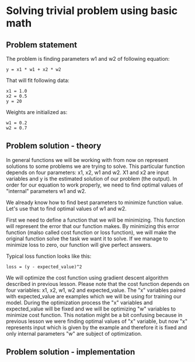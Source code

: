 # Solving trivial problem using basic math

## Problem statement

The problem is finding parameters w1 and w2 of following equation:
```
y = x1 * w1 + x2 * w2
```

That will fit following data:
```
x1 = 1.0
x2 = 0.5
y = 20
```

Weights are initialized as:
```
w1 = 0.2
w2 = 0.7
```

## Problem solution - theory

In general functions we will be working with from now on represent solutions to some problems we are trying to solve. 
This particular function depends on four parameters: x1, x2, w1 and w2. X1 and x2 are input variables and y is the estimated solution of our problem (the output). In order for our equation to work properly, we need to find optimal values of "internal" parameters w1 and w2.

We already know how to find best parameters to minimize function value. Let's use that to find optimal values of
w1 and w2.

First we need to define a function that we will be minimizing. This function will represent the error that our
function makes. By minimizing this error function (malso called cost function or loss function), we will make the 
original function solve the task we want it to solve. If we manage to minimize loss to zero, our function will give perfect answers.

Typical loss function looks like this:
```
loss = (y - expected_value)^2
```

We will optimize the cost function using gradient descent algorithm described in previous lesson.
Please note that the cost function depends on four variables: x1, x2, w1, w2 and expected_value. The "x" variables paired with expected_value are examples which we will be using for training our model. During the optimization process the "x" variables and expected_value will be fixed and we will be optimizing "w" variables to minimize cost function. This notation might be a bit confusing because in previous lesson we were finding optimal values of "x" variable, but now "x" represents input which is given by the example and therefore it is fixed and only internal parameters "w" are subject of optimization.

## Problem solution - implementation
